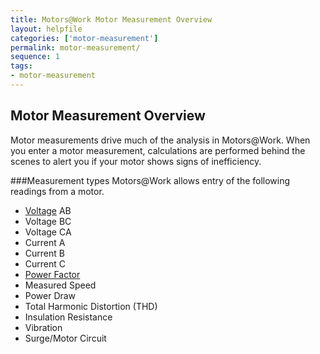 ```yaml
---
title: Motors@Work Motor Measurement Overview
layout: helpfile
categories: ['motor-measurement']
permalink: motor-measurement/
sequence: 1
tags:
- motor-measurement
---
```

## Motor Measurement Overview

Motor measurements drive much of the analysis in Motors@Work.  When you enter a motor measurement, calculations are performed behind the scenes to alert you if your motor shows signs of inefficiency.

###Measurement types
Motors@Work allows entry of the following readings from a motor.

- [Voltage](/motor-measurement-voltage) AB
- Voltage BC
- Voltage CA
- Current A
- Current B
- Current C
- [Power Factor](/motor-measurement-power-factor)
- Measured Speed
- Power Draw
- Total Harmonic Distortion (THD)
- Insulation Resistance
- Vibration
- Surge/Motor Circuit 
